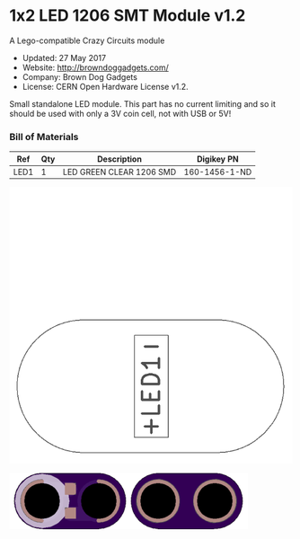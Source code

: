 <!--- start title --->
# 1x2 LED 1206 SMT Module v1.2
A Lego-compatible Crazy Circuits module

- Updated: 27 May 2017
- Website: http://browndoggadgets.com/
- Company: Brown Dog Gadgets
- License: CERN Open Hardware License v1.2.

<!--- end title --->
Small standalone LED module. This part has no current limiting and so it should be used with only a 3V coin cell, not with USB or 5V!

<!--- bom start --->
### Bill of Materials

|Ref|Qty|Description|Digikey PN|
|---|---|-----------|------|
|LED1|1|LED GREEN CLEAR 1206 SMD|160-1456-1-ND|


<!--- bom end --->
![Assembly Diagram](assembly.png)

![Gerber Preview](preview.png)

